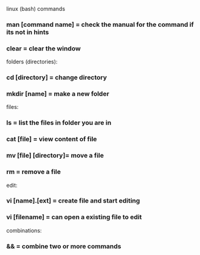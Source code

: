 linux (bash) commands

### man [command name]   = check the manual for the command if its not in hints

### clear                = clear the window

folders (directories): 
### cd [directory]       = change directory
### mkdir [name]         = make a new folder

files: 
### ls                   = list the files in folder you are in
### cat [file]           = view content of file
### mv [file] [directory]= move a file
### rm                   = remove a file

edit: 
### vi [name].[ext]      = create file and start editing
### vi [filename]        = can open a existing file to edit

combinations:
### &&                   = combine two or more commands
